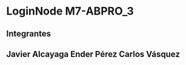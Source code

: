 # LoginNode M7-ABPRO_3

Integrantes 
-----------------------------
Javier Alcayaga
Ender Pérez
Carlos Vásquez
-----------------------------


